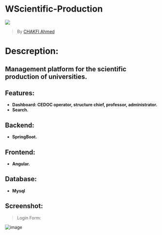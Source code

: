 # WScientific-Production

![](https://www.fresubin.com/co/sites/default/files/styles/hero_image_xl/public/2020-02/Scientific_Backround_Picture-ST_1.jpg?itok=VvsEoW2l)


> By [CHAKFI Ahmed](https://www.linkedin.com/in/chakfi-ahmed/)

 # Descreption:

## Management platform for the scientific production of universities.



## Features:

- **Dashboard: CEDOC operator, structure chief, professor, administrator.**
- **Search.**


## Backend:
- **SpringBoot.**

## Frontend:
- **Angular.**

## Database:
- **Mysql**

## Screenshot:

 > Login Form:
 
![image](https://user-images.githubusercontent.com/36175107/120819134-2b068a00-c54b-11eb-83e7-fa24ff8203b8.png)
